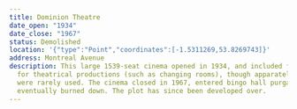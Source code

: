 ```yaml
---
title: Dominion Theatre
date_open: "1934"
date_close: "1967"
status: Demolished
location: '{"type":"Point","coordinates":[-1.5311269,53.8269743]}'
address: Montreal Avenue
description: This large 1539-seat cinema opened in 1934, and included facilities
  for theatrical productions (such as changing rooms), though apparately they
  were rarely used. The cinema closed in 1967, entered bingo hall purgatory and
  eventually burned down. The plot has since been developed over.
---
```

